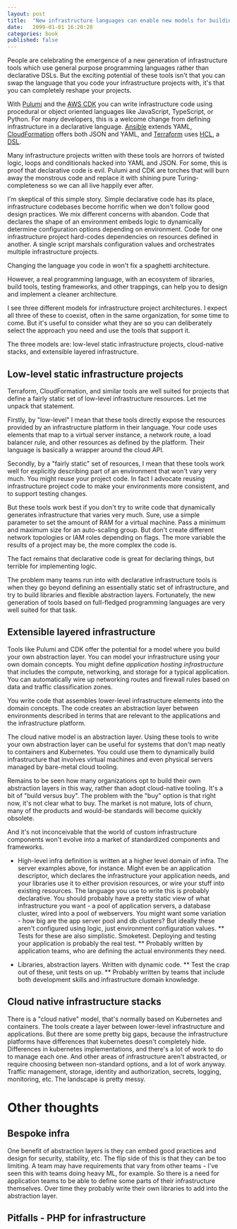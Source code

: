 ```yaml
---
layout: post
title:  "New infrastructure languages can enable new models for building systems"
date:   2099-01-01 16:20:20
categories: book
published: false
---
```


People are celebrating the emergence of a new generation of infrastructure tools which use general purpose programming languages rather than declarative DSLs. But the exciting potential of these tools isn't that you can swap the language that you code your infrastructure projects with, it's that you can completely reshape your projects.

With [Pulumi](https://www.pulumi.com/) and the [AWS CDK](https://aws.amazon.com/cdk/) you can write infrastructure code using procedural or object oriented languages like JavaScript, TypeScript, or Python. For many developers, this is a welcome change from defining infrastructure in a declarative language. [Ansible](https://docs.ansible.com/) extends YAML, [CloudFormation](https://aws.amazon.com/cloudformation/) offers both JSON and YAML, and [Terraform](https://www.terraform.io/) uses [HCL](https://github.com/hashicorp/hcl), a [DSL](http://martinfowler.com/books/dsl.html).

Many infrastructure projects written with these tools are horrors of twisted logic, loops and conditionals hacked into YAML and JSON. For some, this is proof that declarative code is evil. Pulumi and CDK are torches that will burn away the monstrous code and replace it with shining pure Turing-completeness so we can all live happily ever after.

I'm skeptical of this simple story. Simple declarative code has its place, infrastructure codebases become horrific when we don't follow good design practices. We mix different concerns with abandon. Code that declares the shape of an environment embeds logic to dynamically determine configuration options depending on environment. Code for one infrastructure project hard-codes dependencies on resources defined in another. A single script marshals configuration values and orchestrates multiple infrastructure projects.

Changing the language you code in won't fix a spaghetti architecture.

However, a real programming language, with an ecosystem of libraries, build tools, testing frameworks, and other trappings, can help you to design and implement a cleaner architecture.

I see three different models for infrastructure project architectures. I expect all three of these to coexist, often in the same organization, for some time to come. But it's useful to consider what they are so you can deliberately select the approach you need and use the tools that support it.

The three models are: low-level static infrastructure projects, cloud-native stacks, and extensible layered infrastructure.


## Low-level static infrastructure projects

Terraform, CloudFormation, and similar tools are well suited for projects that define a fairly static set of low-level infrastructure resources. Let me unpack that statement.

Firstly, by "low-level" I mean that these tools directly expose the resources provided by an infrastructure platform in their language. Your code uses elements that map to a virtual server instance, a network route, a load balancer rule, and other resources as defined by the platform. Their language is basically a wrapper around the cloud API.

Secondly, by a "fairly static" set of resources, I mean that these tools work well for explicitly describing part of an environment that won't vary very much. You might reuse your project code. In fact I advocate reusing infrastructure project code to make your environments more consistent, and to support testing changes.

But these tools work best if you don't try to write code that dynamically generates infrastructure that varies very much. Sure, use a simple parameter to set the amount of RAM for a virtual machine. Pass a minimum and maximum size for an auto-scaling group. But don't create different network topologies or IAM roles depending on flags. The more variable the results of a project may be, the more complex the code is.

The fact remains that declarative code is great for declaring things, but terrible for implementing logic.

The problem many teams run into with declarative infrastructure tools is when they go beyond defining an essentially static set of infrastructure, and try to build libraries and flexible abstraction layers. Fortunately, the new generation of tools based on full-fledged programming languages are very well suited for that task.


## Extensible layered infrastructure

Tools like Pulumi and CDK offer the potential for a model where you build your own abstraction layer. You can model your infrastructure using your own domain concepts. You might define _application hosting infrastructure_ that includes the compute, networking, and storage for a typical application. You can automatically wire up networking routes and firewall rules based on data and traffic classification zones.

You write code that assembles lower-level infrastructure elements into the domain concepts. The code creates an abstraction layer between environments described in terms that are relevant to the applications and the infrastructure platform.

The cloud native model is an abstraction layer. Using these tools to write your own abstraction layer can be useful for systems that don't map neatly to containers and Kubernetes. You could use them to dynamically build infrastructure that involves virtual machines and even physical servers managed by bare-metal cloud tooling.

Remains to be seen how many organizations opt to build their own abstraction layers in this way, rather than adopt cloud-native tooling. It's a bit of "build versus buy". The problem with the "buy" option is that right now, it's not clear what to buy. The market is not mature, lots of churn, many of the products and would-be standards will become quickly obsolete.

And it's not inconceivable that the world of custom infrastructure components won't evolve into a market of standardized components and frameworks.




* High-level infra definition is written at a higher level domain of infra. The server examples above, for instance. Might even be an application descriptor, which declares the infrastructure your application needs, and your libraries use it to either provision resources, or wire your stuff into existing resources. The language you use to write this is probably declarative. You should probably have a pretty static view of what infrastructure you want - a pool of application servers, a database cluster, wired into a pool of webservers. You might want some variation - how big are the app server pool and db clusters? But ideally these aren't configured using logic, just environment configuration values.
** Tests for these are also simplistic. Smoketest. Deploying and testing your application is probably the real test.
** Probably written by application teams, who are defining the actual environments they need.

* Libraries, abstraction layers. Written with dynamic code.
** Test the crap out of these, unit tests on up.
** Probably written by teams that include both development skills and infrastructure domain knowledge.


## Cloud native infrastructure stacks

There is a "cloud native" model, that's normally based on Kubernetes and containers. The tools create a layer between lower-level infrastructure and applications. But there are some pretty big gaps, because the infrastructure platforms have differences that kubernetes doesn't completely hide. Differences in kubernetes implementations, and there's a lot of work to do to manage each one. And other areas of infrastructure aren't abstracted, or require choosing between non-standard options, and a lot of work anyway. Traffic management, storage, identity and authorization, secrets, logging, monitoring, etc. The landscape is pretty messy.


# Other thoughts

## Bespoke infra

One benefit of abstraction layers is they can embed good practices and design for security, stability, etc. 
The flip side of this is that they can be too limiting. A team may have requirements that vary from other teams - I've seen this with teams doing heavy ML, for example. So there is a need for application teams to be able to define some parts of their infrastructure themselves. Over time they probably write their own libraries to add into the abstraction layer.


## Pitfalls - PHP for infrastructure
